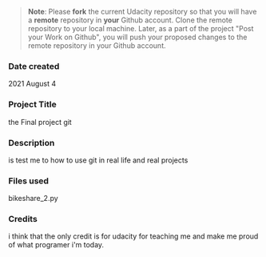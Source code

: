>**Note**: Please **fork** the current Udacity repository so that you will have a **remote** repository in **your** Github account. Clone the remote repository to your local machine. Later, as a part of the project "Post your Work on Github", you will push your proposed changes to the remote repository in your Github account.

### Date created
2021 August 4

### Project Title
the Final project git

### Description
is test me to how to use git in real life and real projects

### Files used
bikeshare_2.py

### Credits
i think that the only credit is for udacity for teaching me and make me proud of what programer i'm today.

